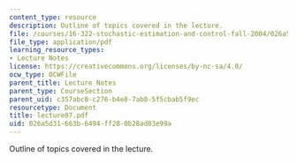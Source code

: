 ```yaml
---
content_type: resource
description: Outline of topics covered in the lecture.
file: /courses/16-322-stochastic-estimation-and-control-fall-2004/026a5d31663b6494ff280b28ad03e99a_lecture07.pdf
file_type: application/pdf
learning_resource_types:
- Lecture Notes
license: https://creativecommons.org/licenses/by-nc-sa/4.0/
ocw_type: OCWFile
parent_title: Lecture Notes
parent_type: CourseSection
parent_uid: c357abc0-c276-b4e8-7ab0-5f5cbab5f9ec
resourcetype: Document
title: lecture07.pdf
uid: 026a5d31-663b-6494-ff28-0b28ad03e99a
---
```

Outline of topics covered in the lecture.